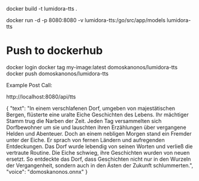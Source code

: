 docker build -t lumidora-tts .

docker run -d -p 8080:8080 -v lumidora-tts:/go/src/app/models lumidora-tts

# Push to dockerhub
docker login
docker tag my-image:latest domoskanonos/lumidora-tts
docker push domoskanonos/lumidora-tts




Example Post Call:


http://localhost:8080/api/tts

{
"text": "In einem verschlafenen Dorf, umgeben von majestätischen Bergen, flüsterte eine uralte Eiche Geschichten des Lebens. Ihr mächtiger Stamm trug die Narben der Zeit. Jeden Tag versammelten sich Dorfbewohner um sie und lauschten ihren Erzählungen über vergangene Helden und Abenteuer. Doch an einem nebligen Morgen stand ein Fremder unter der Eiche. Er sprach von fernen Ländern und aufregenden Entdeckungen. Das Dorf wurde lebendig von seinen Worten und verließ die vertraute Routine. Die Eiche schwieg, ihre Geschichten wurden von neuen ersetzt. So entdeckte das Dorf, dass Geschichten nicht nur in den Wurzeln der Vergangenheit, sondern auch in den Ästen der Zukunft schlummerten.",
"voice": "domoskanonos.onnx"
}